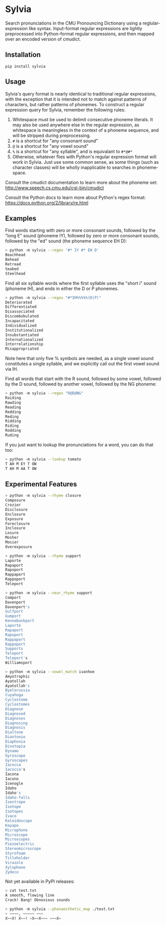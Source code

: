 # Sylvia

Search pronunciations in the CMU Pronouncing Dictionary using a reglular-expression like syntax. Input-format regular expressions are lightly preprocessed into Python-format regular expressions, and then mapped over an encoded version of cmudict.

## Installation

`pip install sylvia`

## Usage

Sylvia's query format is nearly identical to traditional regular expressions, with the exception that it is intended not to match against patterns of characters, but rather patterns of phonemes. To construct a regular expression query for Sylvia, remember the following rules:

1. Whitespace must be used to delimit consecutive phoneme literals. It may also be used anywhere else in the regular expression, as whitespace is meaningless in the context of a phoneme sequence, and will be stripped during preprocessing.
1. `#` is a shortcut for "any consonant sound"
1. `@` is a shortcut for "any vowel sound"
1. `%` is a shortcut for "any syllable", and is equivalant to `#*@#*`
1. Otherwise, whatever flies with Python's regular expression format will work in Sylvia. Just use some common sense, as some things (such as character classes) will be wholly inapplicable to searches in phoneme-space.

Consult the cmudict documentation to learn more about the phoneme set: http://www.speech.cs.cmu.edu/cgi-bin/cmudict 

Consult the Python docs to learn more about Python's regex format: https://docs.python.org/2/library/re.html

## Examples

Find words starting with zero or more consonant sounds, followed by the "long E" sound (phoneme IY), followed by zero or more consonant sounds, followed by the "ed" sound (the phoneme sequence EH D):

```bash
> python -m sylvia --regex '#* IY #* EH D'
Beachhead
Behead
Retread
Seabed
Steelhead
```
Find all six syllable words where the first syllable uses the "short i" sound (phoneme IH), and ends in either the D or P phonemes.

```bash
> python -m sylvia --regex "#*IH%%%%%(D|P)"
Deteriorated
Differentiated
Disassociated
Discombobulated
Incapacitated
Individualized
Institutionalized
Insubstantiated
Internationalized
Interrelationship
Misappropriated
```
Note here that only five % symbols are needed, as a single vowel sound constitutes a single syllable, and we explicitly call out the first vowel sound via IH.

Find all words that start with the R sound, followed by some vowel, followed by the D sound, followed by another vowel, followed by the NG phoneme:

```bash
> python -m sylvia --regex "R@D@NG"
Raiding
Rawding
Reading
Redding
Reding
Ridding
Riding
Rodding
Ruding
```
If you just want to lookup the pronunciations for a word, you can do that too:

```bash
> python -m sylvia --lookup tomato
T AH M EY T OW
T AH M AA T OW
```

## Experimental Features

```bash
> python -m sylvia --rhyme closure
Composure
Crozier
Disclosure
Enclosure
Exposure
Foreclosure
Inclosure
Losure
Mosher
Mosier
Overexposure
```

```bash
> python -m sylvia --rhyme support
Laporte
Rapaport
Rapoport
Rappaport
Rappoport
Teleport
```

```bash
> python -m sylvia --near_rhyme support
Comport
Davenport
Davenport's
Gulfport
Gumport
Kennebunkport
Laporte
Rapaport
Rapoport
Rappaport
Rappoport
Supports
Teleport
Teleport's
Williamsport
```

```bash
> python -m sylvia --vowel_match ivanhoe
Amyotrophic
Ayatollah
Ayatollah's
Byelorussia
Cuyahoga
Cyclostome
Cyclostomes
Diagnose
Diagnosed
Diagnoses
Diagnosing
Diagnosis
Dialtone
Diantonio
Diaphonia
Dinotopia
Dynamo
Gyroscope
Gyroscopes
Iacocca
Iacocca's
Iacona
Iacono
Icenogle
Idaho
Idaho's
Idaho-falls
Isentrope
Isotope
Isotopes
Ivaco
Kaleidoscope
Kayapo
Microphone
Microscope
Microscopes
Piezoelectric
Stereomicroscope
Styrofoam
Titleholder
Virazole
Xylophone
Zydeco
```
Not yet available in PyPI releases:

```bash
> cat test.txt
A smooth, flowing line
Crack! Bang! Obnoxious sounds

> python -m sylvia --phonaesthetic_map ./test.txt 
~ ~~~~, ~~~~~ ~~~
X~~X! X~~! ~X~~X~~~ ~~~X~
```
